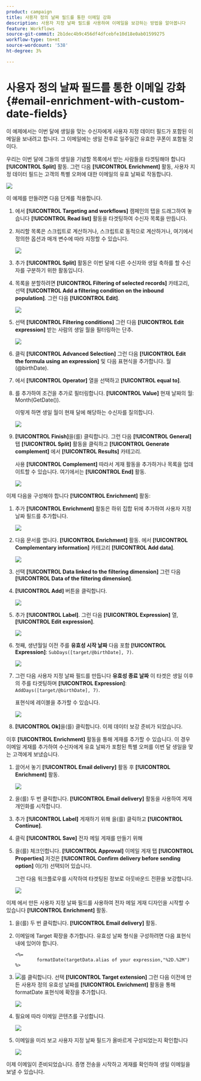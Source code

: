 ```yaml
---
product: campaign
title: 사용자 정의 날짜 필드를 통한 이메일 강화
description: 사용자 지정 날짜 필드를 사용하여 이메일을 보강하는 방법을 알아봅니다
feature: Workflows
source-git-commit: 2b1dec4b9c456df4dfcebfe10d18e0ab01599275
workflow-type: tm+mt
source-wordcount: '538'
ht-degree: 3%

---
```


# 사용자 정의 날짜 필드를 통한 이메일 강화{#email-enrichment-with-custom-date-fields}



이 예제에서는 이번 달에 생일을 맞는 수신자에게 사용자 지정 데이터 필드가 포함된 이메일을 보내려고 합니다. 그 이메일에는 생일 전후로 일주일간 유효한 쿠폰이 포함될 것이다.

우리는 이번 달에 그들의 생일을 기념할 목록에서 받는 사람들을 타겟팅해야 합니다 **[!UICONTROL Split]** 활동. 그런 다음 **[!UICONTROL Enrichment]** 활동, 사용자 지정 데이터 필드는 고객의 특별 오퍼에 대한 이메일의 유효 날짜로 작동합니다.

![](assets/uc_enrichment.png)

이 예제를 만들려면 다음 단계를 적용합니다.

1. 에서 **[!UICONTROL Targeting and workflows]** 캠페인의 탭을 드래그하여 놓습니다 **[!UICONTROL Read list]** 활동을 타겟팅하여 수신자 목록을 만듭니다.
1. 처리할 목록은 스크립트로 계산하거나, 스크립트로 동적으로 계산하거나, 여기에서 정의한 옵션과 매개 변수에 따라 지정할 수 있습니다.

   ![](assets/uc_enrichment_1.png)

1. 추가 **[!UICONTROL Split]** 활동은 이번 달에 다른 수신자와 생일 축하를 할 수신자를 구분하기 위한 활동입니다.
1. 목록을 분할하려면 **[!UICONTROL Filtering of selected records]** 카테고리, 선택 **[!UICONTROL Add a filtering condition on the inbound population]**. 그런 다음 **[!UICONTROL Edit]**.

   ![](assets/uc_enrichment_2.png)

1. 선택 **[!UICONTROL Filtering conditions]** 그런 다음 **[!UICONTROL Edit expression]** 받는 사람의 생일 월을 필터링하는 단추.

   ![](assets/uc_enrichment_3.png)

1. 클릭 **[!UICONTROL Advanced Selection]** 그런 다음 **[!UICONTROL Edit the formula using an expression]** 및 다음 표현식을 추가합니다. 월(@birthDate).
1. 에서 **[!UICONTROL Operator]** 열을 선택하고 **[!UICONTROL equal to]**.
1. 를 추가하여 조건을 추가로 필터링합니다. **[!UICONTROL Value]** 현재 날짜의 월: Month(GetDate()).

   이렇게 하면 생일 월이 현재 달에 해당하는 수신자를 질의합니다.

   ![](assets/uc_enrichment_4.png)

1. **[!UICONTROL Finish]**&#x200B;을(를) 클릭합니다. 그런 다음 **[!UICONTROL General]** 탭 **[!UICONTROL Split]** 활동을 클릭하고 **[!UICONTROL Generate complement]** 에서 **[!UICONTROL Results]** 카테고리.

   사용 **[!UICONTROL Complement]** 따라서 게재 활동을 추가하거나 목록을 업데이트할 수 있습니다. 여기에서는 **[!UICONTROL End]** 활동.

   ![](assets/uc_enrichment_6.png)

이제 다음을 구성해야 합니다 **[!UICONTROL Enrichment]** 활동:

1. 추가 **[!UICONTROL Enrichment]** 활동은 하위 집합 뒤에 추가하여 사용자 지정 날짜 필드를 추가합니다.

   ![](assets/uc_enrichment_7.png)

1. 다음 문서를 엽니다. **[!UICONTROL Enrichment]** 활동. 에서 **[!UICONTROL Complementary information]** 카테고리 **[!UICONTROL Add data]**.

   ![](assets/uc_enrichment_8.png)

1. 선택 **[!UICONTROL Data linked to the filtering dimension]** 그런 다음 **[!UICONTROL Data of the filtering dimension]**.
1. **[!UICONTROL Add]** 버튼을 클릭합니다.

   ![](assets/uc_enrichment_9.png)

1. 추가 **[!UICONTROL Label]**. 그런 다음 **[!UICONTROL Expression]** 열, **[!UICONTROL Edit expression]**.

   ![](assets/uc_enrichment_10.png)

1. 첫째, 생년월일 이전 주를 **유효성 시작 날짜** 다음 포함 **[!UICONTROL Expression]**: `SubDays([target/@birthDate], 7)`.

   ![](assets/uc_enrichment_11.png)

1. 그런 다음 사용자 지정 날짜 필드를 만듭니다 **유효성 종료 날짜** 이 타겟은 생일 이후의 주를 타겟팅하며 **[!UICONTROL Expression]**: `AddDays([target/@birthDate], 7)`.

   표현식에 레이블을 추가할 수 있습니다.

   ![](assets/uc_enrichment_12.png)

1. **[!UICONTROL Ok]**&#x200B;을(를) 클릭합니다. 이제 데이터 보강 준비가 되었습니다.

이후 **[!UICONTROL Enrichment]** 활동을 통해 게재를 추가할 수 있습니다. 이 경우 이메일 게재를 추가하여 수신자에게 유효 날짜가 포함된 특별 오퍼를 이번 달 생일을 맞는 고객에게 보냈습니다.

1. 끌어서 놓기 **[!UICONTROL Email delivery]** 활동 후 **[!UICONTROL Enrichment]** 활동.

   ![](assets/uc_enrichment_15.png)

1. 을(를) 두 번 클릭합니다. **[!UICONTROL Email delivery]** 활동을 사용하여 게재 개인화를 시작합니다.
1. 추가 **[!UICONTROL Label]** 게재하기 위해 을(를) 클릭하고 **[!UICONTROL Continue]**.
1. 클릭 **[!UICONTROL Save]** 전자 메일 게재를 만들기 위해
1. 을(를) 체크인합니다. **[!UICONTROL Approval]** 이메일 게재 탭 **[!UICONTROL Properties]** 저것은 **[!UICONTROL Confirm delivery before sending option]** 이(가) 선택되어 있습니다.

   그런 다음 워크플로우를 시작하여 타겟팅된 정보로 아웃바운드 전환을 보강합니다.

   ![](assets/uc_enrichment_18.png)

이제 에서 만든 사용자 지정 날짜 필드를 사용하여 전자 메일 게재 디자인을 시작할 수 있습니다 **[!UICONTROL Enrichment]** 활동.

1. 을(를) 두 번 클릭합니다. **[!UICONTROL Email delivery]** 활동.
1. 이메일에 Target 확장을 추가합니다. 유효성 날짜 형식을 구성하려면 다음 표현식 내에 있어야 합니다.

   ```
   <%=
           formatDate(targetData.alias of your expression,"%2D.%2M")  %>
   ```

1. ![](assets/uc_enrichment_16.png)를 클릭합니다. 선택 **[!UICONTROL Target extension]** 그런 다음 이전에 만든 사용자 정의 유효성 날짜를 **[!UICONTROL Enrichment]** 활동을 통해 formatDate 표현식에 확장을 추가합니다.

   ![](assets/uc_enrichment_19.png)

1. 필요에 따라 이메일 콘텐츠를 구성합니다.

   ![](assets/uc_enrichment_17.png)

1. 이메일을 미리 보고 사용자 지정 날짜 필드가 올바르게 구성되었는지 확인합니다

   ![](assets/uc_enrichment_20.png)

이제 이메일이 준비되었습니다. 증명 전송을 시작하고 게재를 확인하여 생일 이메일을 보낼 수 있습니다.

